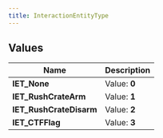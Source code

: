 ```yaml
---
title: InteractionEntityType
---
```


## Values

| Name | Description |
| ---- | ----------- |
| **IET\_None** | Value: **0** |
| **IET\_RushCrateArm** | Value: **1** |
| **IET\_RushCrateDisarm** | Value: **2** |
| **IET\_CTFFlag** | Value: **3** |

